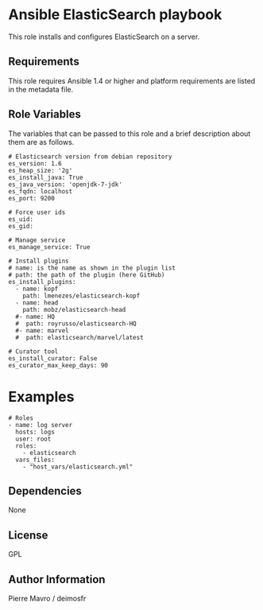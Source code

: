 Ansible ElasticSearch playbook
======

This role installs and configures ElasticSearch on a server.

Requirements
------------

This role requires Ansible 1.4 or higher and platform requirements are listed
in the metadata file.

Role Variables
--------------

The variables that can be passed to this role and a brief description about
them are as follows.

```
# Elasticsearch version from debian repository
es_version: 1.6
es_heap_size: '2g'
es_install_java: True
es_java_version: 'openjdk-7-jdk'
es_fqdn: localhost
es_port: 9200

# Force user ids
es_uid:
es_gid:

# Manage service
es_manage_service: True

# Install plugins
# name: is the name as shown in the plugin list
# path: the path of the plugin (here GitHub)
es_install_plugins:
  - name: kopf
    path: lmenezes/elasticsearch-kopf
  - name: head
    path: mobz/elasticsearch-head
  #- name: HQ
  #  path: royrusso/elasticsearch-HQ
  #- name: marvel
  #  path: elasticsearch/marvel/latest

# Curator tool
es_install_curator: False
es_curator_max_keep_days: 90
```

Examples
========

```
# Roles
- name: log server
  hosts: logs
  user: root
  roles:
    - elasticsearch
  vars_files:
    - "host_vars/elasticsearch.yml"

```

Dependencies
------------

None

License
-------

GPL

Author Information
------------------

Pierre Mavro / deimosfr


